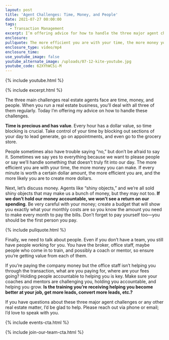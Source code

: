 ```yaml
---
layout: post
title: 'Agent Challenges: Time, Money, and People'
date: 2021-07-27 00:00:00
tags:
  - Transaction Management
excerpt: I’m offering advice for how to handle the three major agent challenges.
enclosure:
pullquote: The more efficient you are with your time, the more money you can make.
enclosure_type: video/mp4
enclosure_time:
use_youtube_image: false
youtube_alternate_image: /uploads/07-12-kite-youtube.jpg
youtube_code: 62XYhWC5i-M
---
```

{% include youtube.html %}

{% include excerpt.html %}

The three main challenges real estate agents face are time, money, and people. When you run a real estate business, you’ll deal with all three of them regularly. Today I’m offering my advice on how to handle these challenges.

**Time is precious and has value**. Every hour has a dollar value, so time blocking is crucial. Take control of your time by blocking out sections of your day to lead generate, go on appointments, and even go to the grocery store.

People sometimes also have trouble saying “no,” but don’t be afraid to say it. Sometimes we say yes to everything because we want to please people or say we’ll handle something that doesn’t truly fit into our day. The more efficient you are with your time, the more money you can make. If every minute is worth a certain dollar amount, the more efficient you are, and the more likely you are to create more dollars.

Next, let’s discuss money. Agents like “shiny objects,” and we’re all sold shiny objects that may make us a bunch of money, but they may not too. **If we don’t hold our money accountable, we won’t see a return on our spending**. Be very careful with your money; create a budget that will show you exactly what your monthly costs are so you know the amount you need to make every month to pay the bills. Don’t forget to pay yourself too—you should be the first person you pay.

{% include pullquote.html %}

Finally, we need to talk about people. Even if you don’t have a team, you still have people working for you. You have the broker, office staff, maybe people who come in to train, and possibly a coach or mentor, so ensure you’re getting value from each of them.

If you’re paying the company money but the office staff isn’t helping you through the transaction, what are you paying for, where are your fees going? Holding people accountable to helping you is key. Make sure your coaches and mentors are challenging you, holding you accountable, and helping you grow. **Is the training you’re receiving helping you become better at your job, get more leads, convert more leads, etc.?**

If you have questions about these three major agent challenges or any other real estate matter, I’d be glad to help. Please reach out via phone or email; I’d love to speak with you.

{% include events-cta.html %}

{% include join-our-team-cta.html %}
